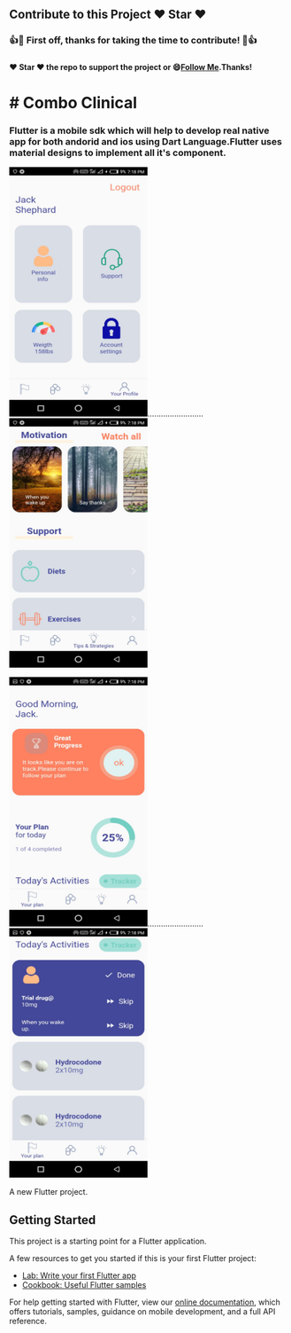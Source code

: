 ## Contribute to this Project :heart: Star :heart:

### :+1::tada: First off, thanks for taking the time to contribute! :tada::+1:

#####
#### :heart: Star :heart: the repo to support the project or :smile:[Follow Me](https://github.com/harsh6768).Thanks!

# # Combo Clinical

### Flutter is a mobile sdk which will help to develop real native app for both andorid and ios using Dart Language.Flutter uses material designs to implement all it's component.

<img src="https://github.com/harsh6768/clinical-medicine/blob/master/Images/medicine.jpeg" alt="" 
width="250" height="450" >.........................
<img src="https://github.com/harsh6768/clinical-medicine/blob/master/Images/medicine1.jpeg" alt="" width="250" height="450" >

<img src="https://github.com/harsh6768/clinical-medicine/blob/master/Images/medicine2.jpeg" alt="" 
width="250" height="450" >.........................
<img src="https://github.com/harsh6768/clinical-medicine/blob/master/Images/medicine4.jpeg" alt="" width="250" height="450" >


A new Flutter project.

## Getting Started

This project is a starting point for a Flutter application.

A few resources to get you started if this is your first Flutter project:

- [Lab: Write your first Flutter app](https://flutter.dev/docs/get-started/codelab)
- [Cookbook: Useful Flutter samples](https://flutter.dev/docs/cookbook)

For help getting started with Flutter, view our
[online documentation](https://flutter.dev/docs), which offers tutorials,
samples, guidance on mobile development, and a full API reference.
